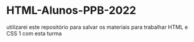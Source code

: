 
#  HTML-Alunos-PPB-2022
utilizarei este repositório para salvar os materiais para trabalhar HTML e CSS 1 com esta turma

